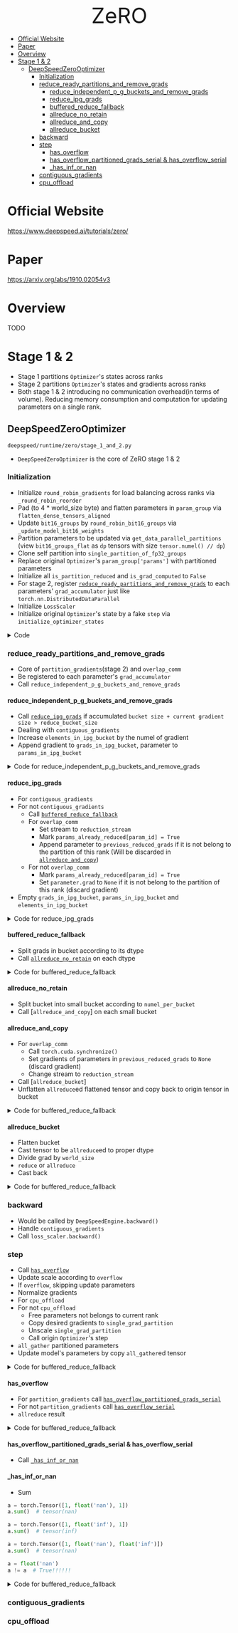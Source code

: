 <div align='center'><font size='20'> ZeRO </font></div>

- [Official Website](#official-website)
- [Paper](#paper)
- [Overview](#overview)
- [Stage 1 & 2](#stage-1--2)
  - [DeepSpeedZeroOptimizer](#deepspeedzerooptimizer)
    - [Initialization](#initialization)
    - [reduce_ready_partitions_and_remove_grads](#reduce_ready_partitions_and_remove_grads)
      - [reduce_independent_p_g_buckets_and_remove_grads](#reduce_independent_p_g_buckets_and_remove_grads)
      - [reduce_ipg_grads](#reduce_ipg_grads)
      - [buffered_reduce_fallback](#buffered_reduce_fallback)
      - [allreduce_no_retain](#allreduce_no_retain)
      - [allreduce_and_copy](#allreduce_and_copy)
      - [allreduce_bucket](#allreduce_bucket)
    - [backward](#backward)
    - [step](#step)
      - [has_overflow](#has_overflow)
      - [has_overflow_partitioned_grads_serial & has_overflow_serial](#has_overflow_partitioned_grads_serial--has_overflow_serial)
      - [_has_inf_or_nan](#_has_inf_or_nan)
    - [contiguous_gradients](#contiguous_gradients)
    - [cpu_offload](#cpu_offload)

# Official Website
https://www.deepspeed.ai/tutorials/zero/
# Paper
https://arxiv.org/abs/1910.02054v3
# Overview
TODO
# Stage 1 & 2
* Stage 1 partitions `Optimizer`'s states across ranks
* Stage 2 partitions `Optimizer`'s states and gradients across ranks
* Both stage 1 & 2 introducing no communication overhead(in terms of volume). Reducing memory consumption and computation for updating parameters on a single rank.
## DeepSpeedZeroOptimizer
`deepspeed/runtime/zero/stage_1_and_2.py`
* `DeepSpeedZeroOptimizer` is the core of ZeRO stage 1 & 2
### Initialization
* Initialize `round_robin_gradients` for load balancing across ranks via `_round_robin_reorder`
* Pad (to 4 * world_size byte) and flatten parameters in `param_group` via `flatten_dense_tensors_aligned`
* Update `bit16_groups` by `round_robin_bit16_groups` via `_update_model_bit16_weights`
* Partition parameters to be updated via `get_data_parallel_partitions` (view `bit16_groups_flat` as `dp` tensors with size `tensor.numel() // dp`)
* Clone self partition into `single_partition_of_fp32_groups`
* Replace original `Optimizer`'s `param_group['params']` with partitioned parameters
* Initialize all `is_partition_reduced` and `is_grad_computed` to `False`
* For stage 2, register [`reduce_ready_partitions_and_remove_grads`](#reducereadypartitionsandremovegrads) to each parameters' `grad_accumulator` just like `torch.nn.DistributedDataParallel` <!-- TODO: link to ddp-->
* Initialize `LossScaler`
* Initialize original `Optimizer`'s state by a fake `step` via `initialize_optimizer_states`

<details> 
    <summary>Code</summary>  

```Python
def __init__(self,
             init_optimizer,
             timers,
             static_loss_scale=1.0,
             dynamic_loss_scale=False,
             dynamic_loss_args=None,
             verbose=True,
             contiguous_gradients=True,
             reduce_bucket_size=500000000,
             allgather_bucket_size=5000000000,
             dp_process_group=None,
             expert_parallel_group=None,
             expert_data_parallel_group=None,
             reduce_scatter=True,
             overlap_comm=False,
             cpu_offload=False,
             mpu=None,
             clip_grad=0.0,
             communication_data_type=torch.float16,
             postscale_gradients=True,
             gradient_predivide_factor=1.0,
             gradient_accumulation_steps=1,
             ignore_unused_parameters=True,
             partition_grads=True,
             round_robin_gradients=False,
             has_moe_layers=False,
             fp16_master_weights_and_gradients=False,
             elastic_checkpoint=False):

    if dist.get_rank() == 0:
        logger.info(f"Reduce bucket size {reduce_bucket_size}")
        logger.info(f"Allgather bucket size {allgather_bucket_size}")
        logger.info(f"CPU Offload: {cpu_offload}")
        logger.info(f'Round robin gradient partitioning: {round_robin_gradients}')
    # The fused optimizer does all the work. We need this layer for two reason:
    # 1. maintain same user API from apex.fp16_utils
    # 2. keep common stuff here in case we need to add ne552w fused optimizer later

    self.elastic_checkpoint = elastic_checkpoint

    # differences from apex.fp16_utils:
    # - assume all model params in fp16
    # - assume all params requires grad
    # - flat by groups, not keeping state. TODO: remove state explicitly?
    # - master grad and unflat master weight never exist. TODO: a way to save out unflat master?
    if not torch.cuda.is_available:
        raise SystemError("Cannot use fp16 without CUDA.")
    self.optimizer = init_optimizer

    # Load pre-built or JIT compile (un)flatten ops
    util_ops = UtilsBuilder().load()
    self.flatten = util_ops.flatten
    self.unflatten = util_ops.unflatten

    # ZeRO stage 1 (False) or 2 (True)
    self.partition_gradients = partition_grads

    self.timers = timers

    self.reduce_scatter = reduce_scatter

    self.overlap_comm = overlap_comm

    self.cpu_offload = cpu_offload

    self.deepspeed_adam_offload = cpu_offload

    self.device = torch.cuda.current_device() if not self.cpu_offload else 'cpu'

    self.dp_process_group = dp_process_group

    #expert parallel group
    self.ep_process_group = expert_parallel_group

    #data parallel group for experts
    self.expert_dp_process_group = expert_data_parallel_group

    #data parallel size for non-experts
    dp_size = dist.get_world_size(group=self.dp_process_group)

    #For MoE models this maybe different for different param group
    #It will be modified during MoE setup later in the init
    self.real_dp_process_group = [
        dp_process_group for i in range(len(self.optimizer.param_groups))
    ]
    self.partition_count = [dp_size for i in range(len(self.optimizer.param_groups))]

    self.is_gradient_accumulation_boundary = True

    # CPU-Offload requires contiguous gradients
    self.contiguous_gradients = contiguous_gradients or cpu_offload

    self.has_moe_layers = has_moe_layers
    if self.has_moe_layers:
        self._configure_moe_settings()
    self._global_grad_norm = 0.

    if mpu is None:
        self.model_parallel_group = None
        self.model_parallel_rank = 0
    else:
        self.model_parallel_group = mpu.get_model_parallel_group()
        self.model_parallel_rank = bwc_tensor_model_parallel_rank(mpu)

    self.overflow = False
    self.clip_grad = clip_grad
    self.communication_data_type = communication_data_type
    self.gradient_predivide_factor = gradient_predivide_factor
    self.postscale_gradients = postscale_gradients
    self.gradient_accumulation_steps = gradient_accumulation_steps
    self.micro_step_id = 0
    self.ignore_unused_parameters = ignore_unused_parameters
    self.round_robin_gradients = round_robin_gradients

    self.extra_large_param_to_reduce = None
    self.fp16_master_weights_and_gradients = fp16_master_weights_and_gradients

    if self.fp16_master_weights_and_gradients:
        assert self.cpu_offload and type(self.optimizer) in [DeepSpeedCPUAdam], f"fp16_master_and_gradients requires optimizer to support keeping fp16 master and gradients while keeping the optimizer states in fp32. Currently only supported using ZeRO-Offload with DeepSpeedCPUAdam. But current setting is ZeRO-Offload:{self.cpu_offload} and optimizer type {type(self.optimizer)}. Either disable fp16_master_weights_and_gradients or enable ZeRO-2 Offload with DeepSpeedCPUAdam"

    if self.reduce_scatter:
        assert self.communication_data_type in (torch.float16, torch.bfloat16), f"ZeRO-2 supports only float16 or bfloat16 communication_data_type with reduce scatter enabled. Got: '{self.communication_data_type}'"
        assert self.gradient_predivide_factor == 1.0, "gradient_predivide_factor != 1.0 is not yet supported with ZeRO-2 with reduce scatter enabled"
        assert self.postscale_gradients, "pre-scale gradients is not yet supported with ZeRO-2 with reduce scatter enabled"

    # param flattened by groups
    self.bit16_groups = []
    self.bit16_groups_flat = []

    # param partitioned by data parallel degree
    # this will contain a list of equal sized tensors
    # each of which will be updated by a different process
    self.parallel_partitioned_bit16_groups = []

    # a single 32-bit partition of the parallel partitioned parameters
    # that this process will update
    self.single_partition_of_fp32_groups = []

    # param partition info

    # These are the parameters in each group that will not be updated by this process directly
    self.params_not_in_partition = []

    # These are the parameters that will be updated by this process directly
    self.params_in_partition = []

    # Offset from the first parameter in the the self.params_in_partition
    # the parameter boundaries may not align with partition boundaries
    # so we need to keep track of the offset
    self.first_offset = []

    # number of elements per partition in each group
    self.partition_size = []

    #align nccl all-gather send buffers to 4-bye boundary
    self.nccl_start_alignment_factor = 2  # 4-byte alignment/sizeof(fp16) = 2

    assert (allgather_bucket_size % self.nccl_start_alignment_factor == 0), f"allgather_bucket_size must be a multiple of nccl_start_alignment_factor, {self.nccl_start_alignment_factor} "

    self.all_reduce_print = False
    self.dtype = self.optimizer.param_groups[0]['params'][0].dtype

    self.round_robin_bit16_groups = []
    # NOTE: ith tensor's index(before reorder) is round_robin_bit16_indices[i](after reorder)
    self.round_robin_bit16_indices = []

    # Use different parallel to do all_to_all_reduce related things
    # padding on each partition for alignment purposes
    self.groups_padding = []
    # loop to deal with groups
    for i, param_group in enumerate(self.optimizer.param_groups):
        partition_id = dist.get_rank(group=self.real_dp_process_group[i])

        # push this group to list before modify
        # TODO: Explore simplification that avoids the extra book-keeping by pushing the reordered group
        trainable_parameters = [
            param for param in param_group['params'] if param.requires_grad
        ]
        self.bit16_groups.append(trainable_parameters)

        # not sure why apex was cloning the weights before flattening
        # removing cloning here

        see_memory_usage(f"Before moving param group {i} to CPU")
        # move all the parameters to cpu to free up GPU space for creating flat buffer
        move_to_cpu(self.bit16_groups[i])
        see_memory_usage(f"After moving param group {i} to CPU", force=False)

        # Reorder group parameters for load balancing of gradient partitioning during backward among ranks.
        # This ensures that gradients are reduced in a fashion such that ownership round robins among the ranks.
        # For example, rather than 3 gradients (g_n+2, g_n+1, g_n) that are reduced consecutively belonging
        # to the same rank, instead they will belong to 3 ranks (r_m+2, r_m+1, r_m).
        if self.round_robin_gradients:
            round_robin_tensors, round_robin_indices = self._round_robin_reorder(
                self.bit16_groups[i],
                dist.get_world_size(group=self.real_dp_process_group[i])
            )
        else:
            round_robin_tensors = self.bit16_groups[i]
            round_robin_indices = list(range(len(self.bit16_groups[i])))

        self.round_robin_bit16_groups.append(round_robin_tensors)
        self.round_robin_bit16_indices.append(round_robin_indices)

        # create flat buffer in CPU and move to GPU
        self.bit16_groups_flat.append(
            self.flatten_dense_tensors_aligned(
                self.round_robin_bit16_groups[i],
                self.nccl_start_alignment_factor *
                dist.get_world_size(group=self.real_dp_process_group[i])).cuda(
                    torch.cuda.current_device()))
        see_memory_usage(f"After flattening and moving param group {i} to GPU",
                            force=False)

        # Record padding required for alignment
        if partition_id == dist.get_world_size(
                group=self.real_dp_process_group[i]) - 1:
            padding = self.bit16_groups_flat[i].numel() - sum(
                [t.numel() for t in self.round_robin_bit16_groups[i]])
        else:
            padding = 0
        self.groups_padding.append(padding)

        if dist.get_rank(group=self.real_dp_process_group[i]) == 0:
            see_memory_usage(
                f"After Flattening and after emptying param group {i} cache",
                force=False)

        # set model bit16 weight to slices of flattened buffer
        self._update_model_bit16_weights(i)

        # divide the flat weights into near equal partition equal to the data parallel degree
        # each process will compute on a different part of the partition
        data_parallel_partitions = self.get_data_parallel_partitions(
            self.bit16_groups_flat[i],
            i)
        self.parallel_partitioned_bit16_groups.append(data_parallel_partitions)

        # verify that data partition start locations are 4-byte aligned
        for partitioned_data in data_parallel_partitions:
            assert (partitioned_data.data_ptr() %
                    (2 * self.nccl_start_alignment_factor) == 0)

        # verify that data partition start locations are 4-byte aligned
        for partitioned_data in data_parallel_partitions:
            assert (partitioned_data.data_ptr() %
                    (2 * self.nccl_start_alignment_factor) == 0)

        # A partition of the fp32 master weights that will be updated by this process.
        # Note that the params in single_partition_of_fp32_groups is cloned and detached
        # from the origin params of the model.
        if not fp16_master_weights_and_gradients:
            self.single_partition_of_fp32_groups.append(
                self.parallel_partitioned_bit16_groups[i][partition_id].to(
                    self.device).clone().float().detach())
        else:
            self.single_partition_of_fp32_groups.append(
                self.parallel_partitioned_bit16_groups[i][partition_id].to(
                    self.device).clone().half().detach())

        # Set local optimizer to have flat params of its own partition.
        # After this, the local optimizer will only contain its own partition of params.
        # In that case, the local optimizer only saves the states(momentum, variance, etc.) related to its partition's params(zero stage1).
        self.single_partition_of_fp32_groups[
            i].requires_grad = True  # keep this in case internal optimizer uses it
        param_group['params'] = [self.single_partition_of_fp32_groups[i]]

        partition_size = len(self.bit16_groups_flat[i]) / dist.get_world_size(
            group=self.real_dp_process_group[i])
        params_in_partition, params_not_in_partition, first_offset = self.get_partition_info(
            self.round_robin_bit16_groups[i],
            partition_size,
            partition_id)

        self.partition_size.append(partition_size)
        self.params_in_partition.append(params_in_partition)
        self.params_not_in_partition.append(params_not_in_partition)
        self.first_offset.append(first_offset)

    for rank in range(dist.get_world_size()):
        if dist.get_rank() == rank:
            print(
                f"Rank: {rank} partition count {self.partition_count} and sizes{[(p.numel(), self.is_moe_param_group[i] if hasattr(self, 'is_moe_param_group') else False) for i,p in enumerate(self.single_partition_of_fp32_groups)]} "
            )
            dist.barrier()
    #exit(0)
    self.reduce_bucket_size = int(reduce_bucket_size)
    self.allgather_bucket_size = int(allgather_bucket_size)

    self.reduction_event = torch.cuda.Event(enable_timing=False, blocking=False)
    self.reduction_stream = torch.cuda.Stream()
    self.cpu_computation_stream = torch.cuda.Stream()
    self.copy_grad_stream = torch.cuda.Stream()
    self.callback_queued = False

    self.param_dict = {}

    # map between param_id and bool to specify if a param is in this partition
    self.is_param_in_current_partition = {}

    self.grads_in_ipg_bucket = []
    self.params_in_ipg_bucket = []
    self.elements_in_ipg_bucket = 0
    self.params_already_reduced = []
    self._release_ipg_buffers()
    self.previous_reduced_grads = None
    self.ipg_bucket_has_moe_params = False

    # simplified param id
    self.param_id = {}

    #interesting code: unique ids being assigned to individual parameters
    largest_param_numel = 0
    count = 0
    for i, params_group in enumerate(self.bit16_groups):
        for param in params_group:
            unique_id = id(param)
            self.param_id[unique_id] = count
            self.param_dict[count] = param
            self.params_already_reduced.append(False)
            if param.numel() > largest_param_numel:
                largest_param_numel = param.numel()
            count = count + 1

    for param_group in self.params_in_partition:
        for param in param_group:
            self.is_param_in_current_partition[self.get_param_id(param)] = True

    for param_group in self.params_not_in_partition:
        for param in param_group:
            self.is_param_in_current_partition[self.get_param_id(param)] = False

    if self.cpu_offload:
        self.accumulated_grads_in_cpu = {}
        self.norm_for_param_grads = {}
        self.local_overflow = False
        self.grad_position = {}
        self.temp_grad_buffer_for_cpu_offload = torch.zeros(
            largest_param_numel,
            device=self.device,
            dtype=self.dtype).pin_memory()
        self.temp_grad_buffer_for_gpu_offload = torch.zeros(
            largest_param_numel,
            device=torch.cuda.current_device(),
            dtype=self.dtype)
        for i, params_group in enumerate(self.bit16_groups):
            self.get_grad_position(i,
                                    self.params_in_partition[i],
                                    self.first_offset[i],
                                    self.partition_size[i])

    # mapping from parameter to partition that it belongs to
    self.param_to_partition_ids = {}

    # stores if a partition has been reduced in this step
    self.is_partition_reduced = {}

    # number of grads in partition that still need to be computed
    self.remaining_grads_in_partition = {}

    # total number of grads in partition
    self.total_grads_in_partition = {}

    # stores if a grad in a partition has been computed or not
    self.is_grad_computed = {}

    # stores the offset at which a parameter gradient needs to be inserted in a partition
    self.grad_partition_insertion_offset = {}

    # the offset in the gradient at which it must be inserted at the beginning of the partition
    self.grad_start_offset = {}

    # will store the averaged gradients required by this partition
    self.averaged_gradients = {}

    # store index of first parameter in each partition
    self.first_param_index_in_partition = {}

    # initializes all data structures for implementing gradient partitioning
    self.initialize_gradient_partitioning_data_structures()

    # resets the data structure value for the next backward propagation
    self.reset_partition_gradient_structures()

    # creates backward hooks for gradient partitioning
    if self.partition_gradients or self.overlap_comm:
        self.create_reduce_and_remove_grad_hooks()

    self.custom_loss_scaler = False
    self.external_loss_scale = None

    # we may have a way of fusing dynamic scale. Do not support for now
    if self.dtype == torch.float or self.dtype == torch.bfloat16 or not dynamic_loss_scale:
        loss_scale_value = 1.0 if (
            (self.dtype == torch.float) or
            (self.dtype == torch.bfloat16)) else static_loss_scale

        self.dynamic_loss_scale = False
        self.loss_scaler = LossScaler(scale=loss_scale_value)
        cur_iter = 0
    else:
        if dynamic_loss_args is None:
            self.loss_scaler = DynamicLossScaler()
        else:
            self.loss_scaler = DynamicLossScaler(**dynamic_loss_args)

        self.dynamic_loss_scale = True

    see_memory_usage("Before initializing optimizer states", force=True)
    self.initialize_optimizer_states()
    see_memory_usage("After initializing optimizer states", force=True)

    if dist.get_rank() == 0:
        logger.info(f"optimizer state initialized")

    if dist.get_rank(group=self.dp_process_group) == 0:
        see_memory_usage(f"After initializing ZeRO optimizer", force=True)
```
</details> 

### reduce_ready_partitions_and_remove_grads
* Core of `partition_gradients`(stage 2) and `overlap_comm` 
* Be registered to each parameter's `grad_accumulator`
* Call `reduce_independent_p_g_buckets_and_remove_grads`
#### reduce_independent_p_g_buckets_and_remove_grads
* Call [`reduce_ipg_grads`](#reduceipggrads) if accumulated `bucket size + current gradient size > reduce_bucket_size` 
* Dealing with `contiguous_gradients`
* Increase `elements_in_ipg_bucket` by the numel of gradient
* Append gradient to `grads_in_ipg_bucket`, parameter to `params_in_ipg_bucket`

<details> 
    <summary>Code for reduce_independent_p_g_buckets_and_remove_grads</summary>  

```Python
def reduce_independent_p_g_buckets_and_remove_grads(self, param, i):
    if self.elements_in_ipg_bucket + param.numel() > self.reduce_bucket_size:
        self.report_ipg_memory_usage("In ipg_remove_grads before reduce_ipg_grads",
                                        param.numel())
        self.reduce_ipg_grads()
        if self.contiguous_gradients and self.overlap_comm:
            # Swap ipg_index between 0 and 1
            self.ipg_index = 1 - self.ipg_index
        self.report_ipg_memory_usage("In ipg_remove_grads after reduce_ipg_grads",
                                        param.numel())

    param_id = self.get_param_id(param)
    assert self.params_already_reduced[param_id] == False, \
        f"The parameter {param_id} has already been reduced. \
        Gradient computed twice for this partition. \
        Multiple gradient reduction is currently not supported"

    if param.numel() > self.reduce_bucket_size:
        self.extra_large_param_to_reduce = param

    elif self.contiguous_gradients:
        # keeping the gradients contiguous to prevent memory fragmentation, and avoid flattening
        new_grad_tensor = self.ipg_buffer[self.ipg_index].narrow(
            0,
            self.elements_in_ipg_bucket,
            param.numel())
        new_grad_tensor.copy_(param.grad.view(-1))
        param.grad.data = new_grad_tensor.data.view_as(param.grad)

    self.elements_in_ipg_bucket += param.numel()

    assert param.grad is not None, f"rank {dist.get_rank()} - Invalid to reduce Param {param_id} with None gradient"

    self.grads_in_ipg_bucket.append(param.grad)
    self.params_in_ipg_bucket.append((i, param, param_id))

    #make sure the average tensor function knows how to average the gradients
    if is_moe_param(param):
        self.ipg_bucket_has_moe_params = True

    self.report_ipg_memory_usage("End ipg_remove_grads", 0)
```
</details> 

#### reduce_ipg_grads
* For `contiguous_gradients` <!--TODO: -->
* For not `contiguous_gradients`
    - Call [`buffered_reduce_fallback`](#bufferedreducefallback)
    - For `overlap_comm`
        - Set stream to `reduction_stream`
        - Mark `params_already_reduced[param_id] = True`
        - Append parameter to `previous_reduced_grads` if it is not belong to the partition of this rank (Will be discarded in [`allreduce_and_copy`](#allreduceandcopy))
    - For not `overlap_comm`
        - Mark `params_already_reduced[param_id] = True`
        - Set `parameter.grad` to `None` if it is not belong to the partition of this rank (discard gradient)
* Empty `grads_in_ipg_bucket`, `params_in_ipg_bucket` and `elements_in_ipg_bucket`
<details> 
    <summary>Code for reduce_ipg_grads</summary>  

```Python
def reduce_ipg_grads(self):
    if self.contiguous_gradients:
        if self.extra_large_param_to_reduce is not None:
            assert len(self.params_in_ipg_bucket) == 1, "more than 1 param in ipg bucket, this shouldn't happen"
            _, _, param_id = self.params_in_ipg_bucket[0]
            assert self.get_param_id(
                self.extra_large_param_to_reduce) == param_id, "param in ipg bucket does not match extra-large param"
            self.average_tensor(self.extra_large_param_to_reduce.grad.view(-1))
            self.extra_large_param_to_reduce = None
        else:
            self.average_tensor(self.ipg_buffer[self.ipg_index])
    else:
        self.buffered_reduce_fallback(
            None,
            self.grads_in_ipg_bucket,
            elements_per_buffer=self.elements_in_ipg_bucket)

    if self.overlap_comm:
        stream = self.reduction_stream
    elif self.cpu_offload:
        # TODO: copy_grad_stream is disabled because of race with reduce. This hurts perf and should be fixed.
        #            torch.cuda.synchronize()
        #            stream = self.copy_grad_stream
        stream = torch.cuda.current_stream()
    else:
        stream = torch.cuda.current_stream()

    with torch.cuda.stream(stream):
        for _, param, param_id in self.params_in_ipg_bucket:

            assert self.params_already_reduced[param_id] == False, \
                f"The parameter {param_id} has already been reduced. \
                Gradient computed twice for this partition. \
                Multiple gradient reduction is currently not supported"

            self.params_already_reduced[param_id] = True

            if self.partition_gradients:
                if not self.is_param_in_current_partition[param_id]:
                    if self.overlap_comm and self.contiguous_gradients is False:
                        # Clear grads of other partitions during the next reduction
                        # to avoid clearing them before the reduction is complete.
                        if self.previous_reduced_grads is None:
                            self.previous_reduced_grads = []
                        self.previous_reduced_grads.append(param)
                    else:
                        param.grad = None  #only if self.partition_gradients
                elif self.contiguous_gradients:
                    self.copy_grads_in_partition(param)
            else:  # zero stage 1 - partition only optimizer state
                if self.contiguous_gradients and self.is_param_in_current_partition[
                        param_id]:
                    self.copy_grads_in_partition(param)

    self.grads_in_ipg_bucket = []
    self.params_in_ipg_bucket = []
    self.ipg_bucket_has_moe_params = False
    self.elements_in_ipg_bucket = 0
```
</details>

#### buffered_reduce_fallback
* Split grads in bucket according to its dtype
* Call [`allreduce_no_retain`](#allreducenoretain) on each dtype
<details> 
    <summary>Code for buffered_reduce_fallback</summary>  

```Python
def buffered_reduce_fallback(self,
                             rank,
                             grads,
                             elements_per_buffer=500000000,
                             log=None):
    split_buckets = split_half_float_double(grads)

    for i, bucket in enumerate(split_buckets):
        self.allreduce_no_retain(bucket,
                                    numel_per_bucket=elements_per_buffer,
                                    rank=rank,
                                    log=log)
```
</details>

#### allreduce_no_retain
* Split bucket into small bucket according to `numel_per_bucket`
* Call [`allreduce_and_copy`] on each small bucket

#### allreduce_and_copy
* For `overlap_comm`
    - Call `torch.cuda.synchronize()`
    - Set gradients of parameters in `previous_reduced_grads` to `None` (discard gradient)
    - Change stream to `reduction_stream`
* Call [`allreduce_bucket`] 
* Unflatten `allreduce`ed flattened tensor and copy back to origin tensor in bucket

<details> 
    <summary>Code for buffered_reduce_fallback</summary>  

```Python
# if rank is specified do a reduction instead of an allreduce
def allreduce_and_copy(self, small_bucket, rank=None, log=None):
    if self.overlap_comm:
        torch.cuda.synchronize()
        # It is safe to clear the previously reduced grads of other partitions
        self._clear_previous_reduced_grads()
        stream = self.reduction_stream
    else:
        stream = torch.cuda.current_stream()

    with torch.cuda.stream(stream):
        allreduced = self.allreduce_bucket(small_bucket, rank=rank, log=log)
        if rank is None or rank == dist.get_rank(group=self.dp_process_group):
            for buf, synced in zip(small_bucket, self.unflatten(allreduced, small_bucket)):
                buf.copy_(synced)
```
</details>

#### allreduce_bucket
* Flatten bucket
* Cast tensor to be `allreduce`ed to proper dtype
* Divide grad by `world_size`
* `reduce` or `allreduce`
* Cast back
<details> 
    <summary>Code for buffered_reduce_fallback</summary>  

```Python
def allreduce_bucket(self, bucket, rank=None, log=None):
    rank = None
    tensor = self.flatten(bucket)

    tensor_to_allreduce = tensor

    if pg_correctness_test:
        communication_data_type = torch.float32
    else:
        communication_data_type = self.communication_data_type

    if communication_data_type != tensor.dtype:
        tensor_to_allreduce = tensor.to(communication_data_type)

    tensor_to_allreduce.div_(dist.get_world_size(group=self.dp_process_group))

    if rank is None:
        #    "All Reducing"
        dist.all_reduce(tensor_to_allreduce, group=self.dp_process_group)
    else:
        global_rank = dist.get_global_rank(self.dp_process_group, rank)
        dist.reduce(tensor_to_allreduce, global_rank, group=self.dp_process_group)

    if communication_data_type != tensor.dtype and tensor is not tensor_to_allreduce:
        if rank is None or rank == dist.get_rank(group=self.dp_process_group):
            tensor.copy_(tensor_to_allreduce)

    return tensor
```
</details>

### backward
* Would be called by `DeepSpeedEngine.backward()`
* Handle `contiguous_gradients`
* Call `loss_scaler.backward()`

### step
* Call [`has_overflow`](#hasoverflow)
* Update scale according to `overflow`
* If `overflow`, skipping update parameters
* Normalize gradients
* For `cpu_offload` <!--TODO: -->
* For not `cpu_offload`
    - Free parameters not belongs to current rank
    - Copy desired gradients to `single_grad_partition`
    - Unscale `single_grad_partition`
    - Call origin `Optimizer`'s step
* `all_gather` partitioned parameters
* Update model's parameters by copy `all_gather`ed tensor

<details> 
    <summary>Code for buffered_reduce_fallback</summary>  

```Python
def step(self, closure=None):
    """
    Not supporting closure.
    """
    self.micro_step_id = -1

    see_memory_usage(f"In step before checking overflow")

    # First compute norm for all group so we know if there is overflow
    self.check_overflow()
    OPTIMIZER_ALLGATHER = 'optimizer_allgather'
    OPTIMIZER_GRADIENTS = 'optimizer_gradients'
    OPTIMIZER_STEP = 'optimizer_step'
    timer_names = [OPTIMIZER_ALLGATHER, OPTIMIZER_GRADIENTS, OPTIMIZER_STEP]

    prev_scale = self.loss_scale
    self._update_scale(self.overflow)
    if self.overflow:
        if dist.get_rank() == 0:
            logger.info(
                "[deepspeed] OVERFLOW! Rank {} Skipping step. Attempted loss scale: {}, "
                "reducing to {}".format(dist.get_rank(),
                                        prev_scale,
                                        self.loss_scale))

        see_memory_usage('After overflow before clearing gradients')
        self.zero_grad()
        if self.cpu_offload:
            self.reset_cpu_buffers()
        else:
            self.averaged_gradients = {}

        see_memory_usage('After overflow after clearing gradients')

        self.start_timers(timer_names)
        self.stop_timers(timer_names)
        return

    # Step 1:- Calculate gradient norm using fp-16 grads
    see_memory_usage('Before norm calculation')
    scaled_global_grad_norm = self.scaled_global_norm()
    self._global_grad_norm = scaled_global_grad_norm / self.loss_scale

    see_memory_usage('After norm before optimizer')
    # Step 2:- run optimizer and upscaling simultaneously
    for i, group in enumerate(self.bit16_groups):
        self.start_timers([OPTIMIZER_GRADIENTS])
        partition_id = dist.get_rank(group=self.real_dp_process_group[i])
        if self.cpu_offload:
            single_grad_partition = self.single_partition_of_fp32_groups[i].grad
            self.unscale_and_clip_grads([single_grad_partition],
                                        scaled_global_grad_norm)
            self.stop_timers([OPTIMIZER_GRADIENTS])
            self.start_timers([OPTIMIZER_STEP])
            self._optimizer_step(i)

            from deepspeed.ops.adam import DeepSpeedCPUAdam
            if not (type(self.optimizer) == DeepSpeedCPUAdam
                    and self.dtype == torch.half):
                bit16_partitions = self.parallel_partitioned_bit16_groups[i]
                fp32_partition = self.single_partition_of_fp32_groups[i]
                bit16_partitions[partition_id].data.copy_(fp32_partition.data)

            self.stop_timers([OPTIMIZER_STEP])
        else:
            # free gradients for all the parameters that are not updated by this process(ZeRO stage2)
            self.free_grad_in_param_list(self.params_not_in_partition[i])

            # create a flat gradients for parameters updated by this process
            # If we are last partition, ensure we have same size grads and partition size, if not pad with zero tensors
            if partition_id == dist.get_world_size(
                    group=self.real_dp_process_group[i]) - 1:
                single_grad_partition = self.flatten_dense_tensors_aligned(
                    self.averaged_gradients[i],
                    int(self.partition_size[i])).to(
                        self.single_partition_of_fp32_groups[i].dtype)
            else:
                single_grad_partition = self.flatten(self.averaged_gradients[i]).to(
                    self.single_partition_of_fp32_groups[i].dtype)
            assert single_grad_partition.numel() == self.partition_size[i], \
                "averaged gradients have different number of elements that partition size {} {} {} {}".format(
                    single_grad_partition.numel(), self.partition_size[i], i, partition_id)

            self.single_partition_of_fp32_groups[i].grad = single_grad_partition
            # release all the gradient since we have already created a necessary copy in dp_grad_partition(ZeRO stage2)
            self.free_grad_in_param_list(self.params_in_partition[i])

            self.averaged_gradients[i] = None

            self.unscale_and_clip_grads([single_grad_partition],
                                        scaled_global_grad_norm)
            self.stop_timers([OPTIMIZER_GRADIENTS])

            # Step 3:- run the optimizer if no offloading
            self.start_timers([OPTIMIZER_STEP])
            self._optimizer_step(i)
            # Step 4:- get rid of the fp32 gradients. Not needed anymore
            self.single_partition_of_fp32_groups[i].grad = None
            del single_grad_partition
            bit16_partitions = self.parallel_partitioned_bit16_groups[i]
            fp32_partition = self.single_partition_of_fp32_groups[i]
            bit16_partitions[partition_id].data.copy_(fp32_partition.data)
            self.stop_timers([OPTIMIZER_STEP])

    see_memory_usage('After optimizer before all-gather')
    if self.cpu_offload:
        self.reset_cpu_buffers()

    self.start_timers([OPTIMIZER_ALLGATHER])
    # Gather the updated weights from everyone.
    # Then all partitions of the model parameters are updated and ready for next round forward.
    all_gather_dp_groups(
        partitioned_param_groups=self.parallel_partitioned_bit16_groups,
        dp_process_group=self.real_dp_process_group,
        start_alignment_factor=self.nccl_start_alignment_factor,
        allgather_bucket_size=self.allgather_bucket_size)

    self.stop_timers([OPTIMIZER_ALLGATHER])

    # TODO: we probably don't need this? just to be safe
    for i in range(len(self.bit16_groups)):
        self._update_model_bit16_weights(i)

    self.log_timers(timer_names)
    see_memory_usage('After zero_optimizer step')

    return
```
</details>

#### has_overflow
* For `partition_gradients` call [`has_overflow_partitioned_grads_serial`](#hasoverflowpartitionedgradsserial--hasoverflowserial)
* For not `partition_gradients` call [`has_overflow_serial`](#hasoverflowpartitionedgradsserial--hasoverflowserial)
* `allreduce` result

<details> 
    <summary>Code for buffered_reduce_fallback</summary>  

```Python
def has_overflow(self, partition_gradients=True):
    if partition_gradients:
        overflow = self.local_overflow if self.cpu_offload else self.has_overflow_partitioned_grads_serial(
        )
        overflow_gpu = torch.cuda.ByteTensor([overflow])
        '''This will capture overflow across all data parallel and expert parallel process
        Since expert parallel process are a subset of data parallel process'''
        dist.all_reduce(overflow_gpu,
                        op=dist.ReduceOp.MAX,
                        group=self.dp_process_group)

    else:
        params = []
        for group in self.bit16_groups:
            for param in group:
                params.append(param)

        overflow = self.has_overflow_serial(params, is_grad_list=partition_gradients)
        overflow_gpu = torch.cuda.ByteTensor([overflow])

    # Since each model parallel GPU carries only part of the model,
    # make sure overflow flag is synced across all the model parallel GPUs
    self._model_parallel_all_reduce(tensor=overflow_gpu, op=dist.ReduceOp.MAX)

    overflow = overflow_gpu[0].item()
    return bool(overflow)
```
</details>

#### has_overflow_partitioned_grads_serial & has_overflow_serial
* Call [`_has_inf_or_nan`](#hasinfornan)

#### _has_inf_or_nan
* Sum
```Python
a = torch.Tensor([1, float('nan'), 1]) 
a.sum()  # tensor(nan)

a = torch.Tensor([1, float('inf'), 1]) 
a.sum()  # tensor(inf)

a = torch.Tensor([1, float('nan'), float('inf')])
a.sum()  # tensor(nan)

a = float('nan')
a != a  # True!!!!!!
```

<details> 
    <summary>Code for buffered_reduce_fallback</summary>  

```Python
# `x` is a torch.Tensor
@staticmethod
def _has_inf_or_nan(x, j=None):
    try:
        # if x is half, the .float() incurs an additional deep copy, but it's necessary if
        # Pytorch's .sum() creates a one-element tensor of the same type as x
        # (which is true for some recent version of pytorch).
        cpu_sum = float(x.float().sum())
        # More efficient version that can be used if .sum() returns a Python scalar
        # cpu_sum = float(x.sum())
    except RuntimeError as instance:
        # We want to check if inst is actually an overflow exception.
        # RuntimeError could come from a different error.
        # If so, we still want the exception to propagate.
        if "value cannot be converted" not in instance.args[0]:
            raise
        return True
    else:
        if cpu_sum == float('inf') or cpu_sum == -float('inf') or cpu_sum != cpu_sum:
            return True
        return False
```
</details>

### contiguous_gradients <!--TODO: -->

### cpu_offload <!--TODO: -->